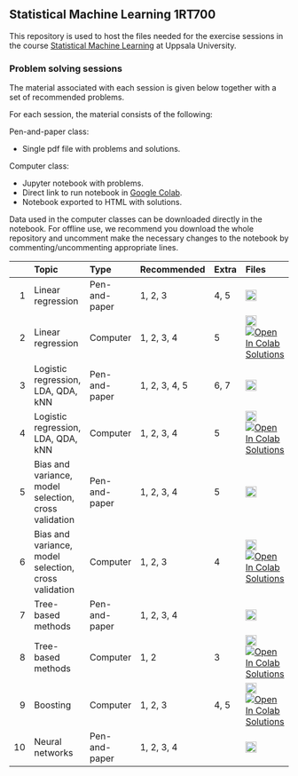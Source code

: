 ## Statistical Machine Learning 1RT700

This repository is used to host the files needed for the exercise sessions in the course [Statistical Machine Learning](http://www.it.uu.se/edu/course/homepage/sml) at Uppsala University.

### Problem solving sessions
The material associated with each session is given below together with a set of recommended problems.

For each session, the material consists of the following:

Pen-and-paper class:
* Single pdf file with problems and solutions.

Computer class:
* Jupyter notebook with problems.
* Direct link to run notebook in [Google Colab](https://colab.research.google.com/).
* Notebook exported to HTML with solutions.

Data used in the computer classes can be downloaded directly in the notebook.
For offline use, we recommend you download the whole repository and uncomment make the necessary changes to the notebook by commenting/uncommenting appropriate lines.

|    | Topic                                                | Type          | Recommended   | Extra | Files |
|---:|:-----------------------------------------------------|:--------------|:--------------|:------|:------| 
| 1  | Linear regression                                    | Pen-and-paper | 1, 2, 3       | 4, 5  | <a href="https://github.com/uu-sml/course-sml-public/raw/master/exercises/SML-ex_session1.pdf"  ><img src="https://upload.wikimedia.org/wikipedia/commons/8/87/PDF_file_icon.svg" alt="PDF" title="Download pdf" width="20" /></a> |
| 2  | Linear regression                                    | Computer      | 1, 2, 3, 4    | 5     | <a href="https://github.com/uu-sml/course-sml-public/raw/master/exercises/SML-ex_session2.ipynb"><img src="https://upload.wikimedia.org/wikipedia/commons/3/38/Jupyter_logo.svg" alt="Notebook" title="Download notebook" width="20" /></a> [![Open In Colab](https://colab.research.google.com/assets/colab-badge.svg)](https://colab.research.google.com/github/uu-sml/course-sml-public/blob/master/exercises/SML-ex_session2.ipynb) <a href="https://uu-sml.github.io/course-sml-public/exercises/solutions/SML-ex-sol_session2.html">Solutions</a> |
| 3  | Logistic regression, LDA, QDA, kNN                   | Pen-and-paper | 1, 2, 3, 4, 5 | 6, 7  | <a href="https://github.com/uu-sml/course-sml-public/raw/master/exercises/SML-ex_session3.pdf"  ><img src="https://upload.wikimedia.org/wikipedia/commons/8/87/PDF_file_icon.svg" alt="PDF" title="Download pdf" width="20" /></a> |
| 4  | Logistic regression, LDA, QDA, kNN                   | Computer      | 1, 2, 3, 4    | 5     | <a href="https://github.com/uu-sml/course-sml-public/raw/master/exercises/SML-ex_session4.ipynb"><img src="https://upload.wikimedia.org/wikipedia/commons/3/38/Jupyter_logo.svg" alt="Notebook" title="Download notebook" width="20" /></a> [![Open In Colab](https://colab.research.google.com/assets/colab-badge.svg)](https://colab.research.google.com/github/uu-sml/course-sml-public/blob/master/exercises/SML-ex_session4.ipynb) <a href="https://uu-sml.github.io/course-sml-public/exercises/solutions/SML-ex-sol_session4.html">Solutions</a> |
| 5  | Bias and variance, model selection, cross validation | Pen-and-paper | 1, 2, 3, 4    | 5     | <a href="https://github.com/uu-sml/course-sml-public/raw/master/exercises/SML-ex_session5.pdf"  ><img src="https://upload.wikimedia.org/wikipedia/commons/8/87/PDF_file_icon.svg" alt="PDF" title="Download pdf" width="20" /></a> |
| 6  | Bias and variance, model selection, cross validation | Computer      | 1, 2, 3       | 4     | <a href="https://github.com/uu-sml/course-sml-public/raw/master/exercises/SML-ex_session6.ipynb"><img src="https://upload.wikimedia.org/wikipedia/commons/3/38/Jupyter_logo.svg" alt="Notebook" title="Download notebook" width="20" /></a> [![Open In Colab](https://colab.research.google.com/assets/colab-badge.svg)](https://colab.research.google.com/github/uu-sml/course-sml-public/blob/master/exercises/SML-ex_session6.ipynb) <a href="https://uu-sml.github.io/course-sml-public/exercises/solutions/SML-ex-sol_session6.html">Solutions</a> |
| 7  | Tree-based methods                                   | Pen-and-paper | 1, 2, 3, 4    |       | <a href="https://github.com/uu-sml/course-sml-public/raw/master/exercises/SML-ex_session7.pdf"  ><img src="https://upload.wikimedia.org/wikipedia/commons/8/87/PDF_file_icon.svg" alt="PDF" title="Download pdf" width="20" /></a> |
| 8  | Tree-based methods                                   | Computer      | 1, 2          | 3     | <a href="https://github.com/uu-sml/course-sml-public/raw/master/exercises/SML-ex_session8.ipynb"><img src="https://upload.wikimedia.org/wikipedia/commons/3/38/Jupyter_logo.svg" alt="Notebook" title="Download notebook" width="20" /></a> [![Open In Colab](https://colab.research.google.com/assets/colab-badge.svg)](https://colab.research.google.com/github/uu-sml/course-sml-public/blob/master/exercises/SML-ex_session8.ipynb) <a href="https://uu-sml.github.io/course-sml-public/exercises/solutions/SML-ex-sol_session8.html">Solutions</a> |
| 9  | Boosting                                             | Computer      | 1, 2, 3       | 4, 5  | <a href="https://github.com/uu-sml/course-sml-public/raw/master/exercises/SML-ex_session9.ipynb"><img src="https://upload.wikimedia.org/wikipedia/commons/3/38/Jupyter_logo.svg" alt="Notebook" title="Download notebook" width="20" /></a> [![Open In Colab](https://colab.research.google.com/assets/colab-badge.svg)](https://colab.research.google.com/github/uu-sml/course-sml-public/blob/master/exercises/SML-ex_session9.ipynb) <a href="https://uu-sml.github.io/course-sml-public/exercises/solutions/SML-ex-sol_session9.html">Solutions</a> |
| 10 | Neural networks                                      | Pen-and-paper | 1, 2, 3, 4    |       | <a href="https://github.com/uu-sml/course-sml-public/raw/master/exercises/SML-ex_session10.pdf" ><img src="https://upload.wikimedia.org/wikipedia/commons/8/87/PDF_file_icon.svg" alt="PDF" title="Download pdf" width="20" /></a> |
